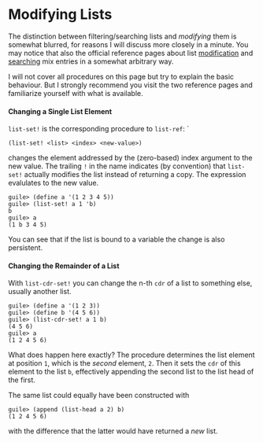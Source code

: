 # Modifying Lists

The distinction between filtering/searching lists and *modifying* them is
somewhat blurred, for reasons I will discuss more closely in a minute. You may
notice that also the official reference pages about list
[modification](https://www.gnu.org/software/guile/docs/docs-1.8/guile-ref/List-Modification.html#List-Modification)
and
[searching](https://www.gnu.org/software/guile/docs/docs-1.8/guile-ref/List-Searching.html#List-Searching)
mix entries in a somewhat arbitrary way.

I will not cover all procedures on this page but try to explain the basic
behaviour. But I strongly recommend you visit the two reference pages and
familiarize yourself with what is available.

#### Changing a Single List Element

`list-set!` is the corresponding procedure to `list-ref`: `

```
(list-set! <list> <index> <new-value>)
```

changes the element addressed by the (zero-based) index argument to the new
value. The trailing `!` in the name indicates (by convention) that `list-set!`
actually modifies the list instead of returning a copy.  The expression
evalulates to the new value.

```
guile> (define a '(1 2 3 4 5))
guile> (list-set! a 1 'b)
b
guile> a
(1 b 3 4 5)
```

You can see that if the list is bound to a variable the change is also persistent.

#### Changing the Remainder of a List

With `list-cdr-set!` you can change the n-th `cdr` of a list to something else,
usually another list.

```
guile> (define a '(1 2 3))
guile> (define b '(4 5 6))
guile> (list-cdr-set! a 1 b)
(4 5 6)
guile> a
(1 2 4 5 6)
```

What does happen here exactly? The procedure determines the list element at
position `1`, which is the *second* element, `2`. Then it sets the `cdr` of this
element to the list `b`, effectively appending the second list to the list head
of the first.

The same list could equally have been constructed with

```
guile> (append (list-head a 2) b)
(1 2 4 5 6)
```

with the difference that the latter would have returned a *new* list.
